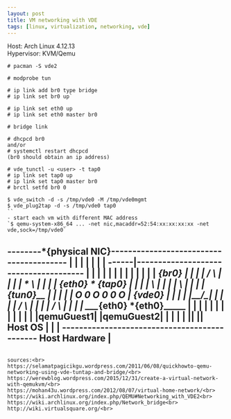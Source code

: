 ```yaml
---
layout: post
title: VM networking with VDE
tags: [linux, virtualization, networking, vde]
---
```


Host: Arch Linux 4.12.13<br>
Hypervisor: KVM/Qemu<br>
```
# pacman -S vde2

# modprobe tun

# ip link add br0 type bridge
# ip link set br0 up`

# ip link set eth0 up
# ip link set eth0 master br0

# bridge link

# dhcpcd br0
and/or
# systemctl restart dhcpcd
(br0 should obtain an ip address)

# vde_tunctl -u <user> -t tap0
# ip link set tap0 up
# ip link set tap0 master br0
# brctl setfd br0 0

$ vde_switch -d -s /tmp/vde0 -M /tmp/vde0mgmt
$ vde_plug2tap -d -s /tmp/vde0 tap0
``
- start each vm with different MAC address
`$ qemu-system-x86_64 ... -net nic,macaddr=52:54:xx:xx:xx:xx -net vde,sock=/tmp/vde0`

```
 --------*{physical NIC}----------------------------------------
|        |							|
|	 |							|
|  ------|--------------------------------------		|
| |      |				        |		|
| |      |				        |		|
| |      *{br0}				        |		|
| |     / \				        |		|
| |    *   \				        |		|
| | {eth0}  * {tap0}         		        |		|
| |          \                                  |		|
| |           \                                 |		|
| |         ___\{tun0}_____                     |		|
| |         | O 0 O 0 0 O | {vde0}              |		|
| |         |______/___\__|                     |		|
| |               /     \                       |		|
| |              /       \                      |		|
| |          ___*{eth0}  *{eth0}_____           |		|
| |         |          |  |          |          |		|
| |         |qemuGuest1|  |qemuGuest2|          |		|
| |         |__________|  |__________|  Host OS |		|
|  ---------------------------------------------  Host Hardware |
 ---------------------------------------------------------------
```

sources:<br>
https://selamatpagicikgu.wordpress.com/2011/06/08/quickhowto-qemu-networking-using-vde-tuntap-and-bridge/<br>
https://werewblog.wordpress.com/2015/12/31/create-a-virtual-network-with-qemukvm/<br>
https://mohan43u.wordpress.com/2012/08/07/virtual-home-network/<br>
https://wiki.archlinux.org/index.php/QEMU#Networking_with_VDE2<br>
https://wiki.archlinux.org/index.php/Network_bridge<br>
http://wiki.virtualsquare.org/<br>

